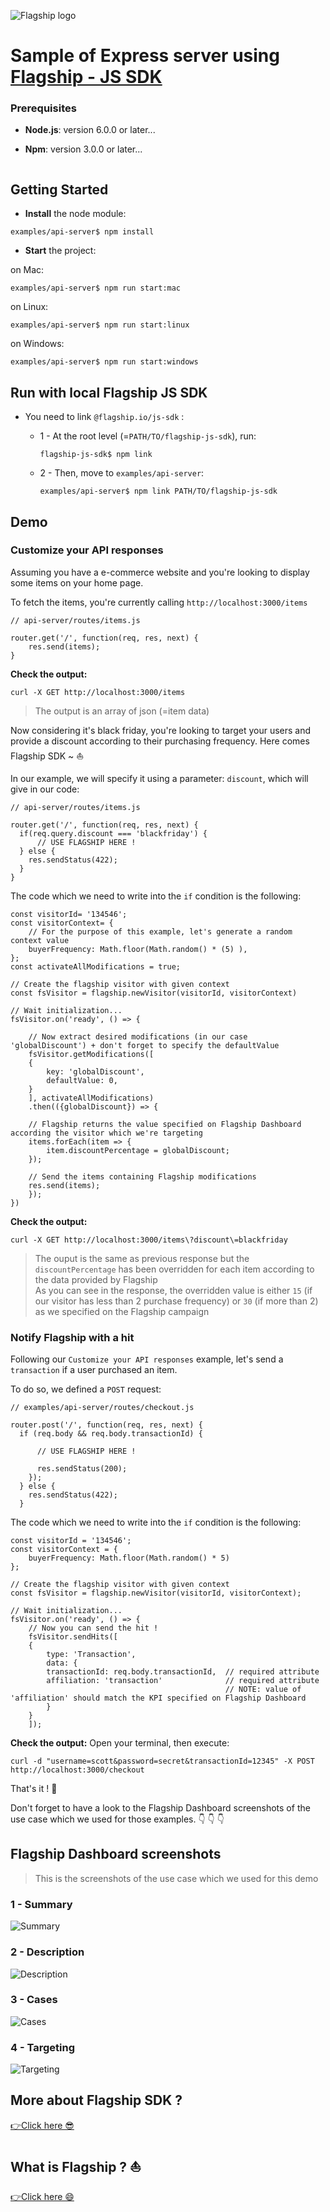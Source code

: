![Flagship logo](../../src/assets/img/flagshipLogo.jpg)

# Sample of Express server using [Flagship - JS SDK](../../README.md)

### Prerequisites

- **Node.js**: version 6.0.0 or later...

- **Npm**: version 3.0.0 or later...

  ```

  ```

## Getting Started

- **Install** the node module:

```
examples/api-server$ npm install
```

- **Start** the project:

on Mac:

```
examples/api-server$ npm run start:mac
```

on Linux:

```
examples/api-server$ npm run start:linux
```

on Windows:

```
examples/api-server$ npm run start:windows
```

## Run with local Flagship JS SDK

- You need to link `@flagship.io/js-sdk` :

  - 1 - At the root level (=`PATH/TO/flagship-js-sdk`), run:

    ```
    flagship-js-sdk$ npm link
    ```

  - 2 - Then, move to `examples/api-server`:
    ```
    examples/api-server$ npm link PATH/TO/flagship-js-sdk
    ```

## Demo

### Customize your API responses

Assuming you have a e-commerce website and you're looking to display some items on your home page.

To fetch the items, you're currently calling `http://localhost:3000/items`

```
// api-server/routes/items.js

router.get('/', function(req, res, next) {
    res.send(items);
}
```

**Check the output:**

```
curl -X GET http://localhost:3000/items
```

> The output is an array of json (=item data)

Now considering it's black friday, you're looking to target your users and provide a discount according to their purchasing frequency. Here comes Flagship SDK ~ ⛵️

In our example, we will specify it using a parameter: `discount`, which will give in our code:

```
// api-server/routes/items.js

router.get('/', function(req, res, next) {
  if(req.query.discount === 'blackfriday') {
      // USE FLAGSHIP HERE !
  } else {
    res.sendStatus(422);
  }
}
```

The code which we need to write into the `if` condition is the following:

```
const visitorId= '134546';
const visitorContext= {
    // For the purpose of this example, let's generate a random context value
    buyerFrequency: Math.floor(Math.random() * (5) ),
};
const activateAllModifications = true;

// Create the flagship visitor with given context
const fsVisitor = flagship.newVisitor(visitorId, visitorContext)

// Wait initialization...
fsVisitor.on('ready', () => {

    // Now extract desired modifications (in our case 'globalDiscount') + don't forget to specify the defaultValue
    fsVisitor.getModifications([
    {
        key: 'globalDiscount',
        defaultValue: 0,
    }
    ], activateAllModifications)
    .then(({globalDiscount}) => {

    // Flagship returns the value specified on Flagship Dashboard according the visitor which we're targeting
    items.forEach(item => {
        item.discountPercentage = globalDiscount;
    });

    // Send the items containing Flagship modifications
    res.send(items);
    });
})
```

**Check the output:**

```
curl -X GET http://localhost:3000/items\?discount\=blackfriday
```

> The ouput is the same as previous response but the `discountPercentage` has been overridden for each item according to the data provided by Flagship <br/> As you can see in the response, the overridden value is either `15` (if our visitor has less than 2 purchase frequency) or `30` (if more than 2) as we specified on the Flagship campaign

### Notify Flagship with a hit

Following our `Customize your API responses` example, let's send a `transaction` if a user purchased an item.

To do so, we defined a `POST` request:

```
// examples/api-server/routes/checkout.js

router.post('/', function(req, res, next) {
  if (req.body && req.body.transactionId) {

      // USE FLAGSHIP HERE !

      res.sendStatus(200);
    });
  } else {
    res.sendStatus(422);
  }
```

The code which we need to write into the `if` condition is the following:

```
const visitorId = '134546';
const visitorContext = {
    buyerFrequency: Math.floor(Math.random() * 5)
};

// Create the flagship visitor with given context
const fsVisitor = flagship.newVisitor(visitorId, visitorContext);

// Wait initialization...
fsVisitor.on('ready', () => {
    // Now you can send the hit !
    fsVisitor.sendHits([
    {
        type: 'Transaction',
        data: {
        transactionId: req.body.transactionId,  // required attribute
        affiliation: 'transaction'              // required attribute
                                                // NOTE: value of 'affiliation' should match the KPI specified on Flagship Dashboard
        }
    }
    ]);
```

**Check the output:**
Open your terminal, then execute:

```
curl -d "username=scott&password=secret&transactionId=12345" -X POST http://localhost:3000/checkout
```

That's it ! 🎉

Don't forget to have a look to the Flagship Dashboard screenshots of the use case which we used for those examples. 👇 👇 👇

## Flagship Dashboard screenshots

> This is the screenshots of the use case which we used for this demo

### 1 - Summary

![Summary](https://storage.googleapis.com/flagship-dev-public-storage/Screenshot%20at%20Dec%2006%2015-08-55.png)

### 2 - Description

![Description](https://storage.googleapis.com/flagship-dev-public-storage/Screenshot%20at%20Dec%2006%2015-09-15.png)

### 3 - Cases

![Cases](https://storage.googleapis.com/flagship-dev-public-storage/Screenshot%20at%20Dec%2006%2015-09-29.png)

### 4 - Targeting

![Targeting](https://storage.googleapis.com/flagship-dev-public-storage/Screenshot%20at%20Dec%2006%2015-09-45.png)

## More about Flagship SDK ?

[👉Click here 😎](../../README.md)

## What is Flagship ? ⛵️

[👉Click here 😄](https://www.abtasty.com/solutions-product-teams/)
